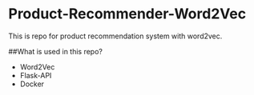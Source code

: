 # Product-Recommender-Word2Vec
This is repo for product recommendation system with word2vec.

##What is used in this repo?
* Word2Vec
* Flask-API
* Docker

